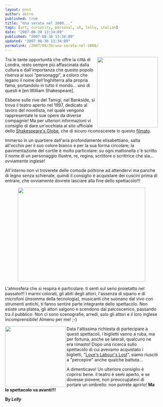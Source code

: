 ```yaml
---
layout: post
author: detro
published: true
title: "Una serata nel 1600..."
tags: [art, curiosity, personal, uk, lelly, italian]
date: "2007-08-30 13:34:09"
published: "2007-08-30 13:34:09"
updated: "2007-08-30 13:34:09"
permalink: /2007/08/30/una-serata-nel-1600/
---
```


<img src="http://martinlittle.com/gallery/2003/latest/large/33SI0061.jpg" height="232" width="200" align="right" />
Tra le tante opportunità che offre la città di Londra, resto sempre più affascinata dalla cultura e dall'importanza che questo popolo riserva ai suoi "personaggi", a coloro che legano il nome dell'Inghilterra alla propria fama, portandolo in tutto il mondo... uno di questi è [en:William Shakespeare].

Ebbene sulle rive del Tamigi, nel Bankside, si trova il teatro aperto nel 1997, dedicato al lavoro del novellista, nel quale vengono rappresentate le sue opere da diverse compagnie! Ma per ulteriori informazioni vi consiglio di dare un'occhiata al sito ufficiale dello <a href="http://www.shakespeares-globe.org/information/abouttheglobe/">Shakespeare's Globe</a>, che di sicuro riconoscerete in questo <a href="http://www.youtube.com/watch?v=BrC4Wr-mEEc&amp;mode=related&amp;search=">filmato</a>.

Immerso in un quartiere dall'aria profondamente elisabettiano, salta all'occhio per il suo colore bianco e per la sua forma circolare; la pavimentazione del cortile è molto particolare: su ogni mattonella c'è scritto il nome di un personaggio illustre, re, regina, scrittore o scrittrice che sia... ovviamente inglese!

All'interno non vi troverete delle comode poltrone ad attendervi ma panche di legno senza schienale, quindi il consiglio è acquistare dei cuscini prima di entrare, che ovviamente dovrete lasciare alla fine dello spettacolo!!!

<div align="center"><img src="http://www.london-2006.de/blog/uploaded_images/globe-galleries-791591.jpg" height="310" width="420" /></div>

L'atmosfera che si respira è particolare: ti senti sul serio proietatto nel passato!!! I marmi colorati, gli abiti degli attori, l'assenza di sipario e di microfoni (insomma della tecnologia), musicanti che suonano dal vivo con strumenti antichi, ti fanno sentire parte integrante dello spettacolo. Non esiste una platea, gli attori salgono e scendono dal palcoscenico, passando tra il pubblico. Non ci sono scenografie, arredi, solo gli attori e il loro inglese incomprensibile! Almeno per me! ;-)

<img src="http://community.iexplore.com/photos/journal_photos/GlobeGallery.jpg" width="200" align="left" />
Data l'altissima richiesta di partecipare a questi spettacoli, i biglietti vanno a ruba, ma per fortuna, anche se laterali, qualcuno ne era rimasto! Dopo una ricerca sullo spettacolo di cui avevamo acquistato i biglietti, "<a href="http://www.shakespeares-globe.org/theatre/annualtheatreseason/loveslabourslost/">Love's Labour's Lost</a>", siamo riusciti a "percepire" anche qualche battuta...

A dimenticavo! Un ulteriore consiglio è coprirsi bene. il teatro è semi aperto, e se dovesse piovere, non preoccupatevi di portare un ombrello: non  potrete aprirlo! <strong>Ma lo spettacolo va avanti!!!</strong>


<strong>By <em>Lelly</em></strong>
